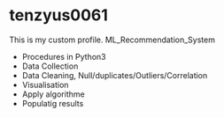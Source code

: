 # tenzyus0061
This is my custom profile. ML_Recommendation_System
- Procedures in Python3
- Data Collection
- Data Cleaning, Null/duplicates/Outliers/Correlation
- Visualisation
- Apply algorithme
- Populatig results
